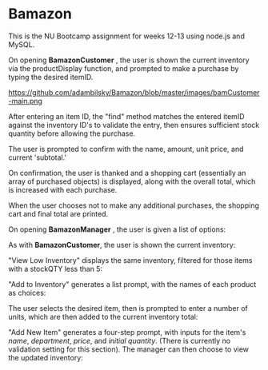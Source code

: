 # Bamazon
This is the NU Bootcamp assignment for weeks 12-13 using node.js and MySQL.

On opening **BamazonCustomer** , the user is shown the current inventory via the productDisplay function,
and prompted to make a purchase by typing the desired itemID. 

https://github.com/adambilsky/Bamazon/blob/master/images/bamCustomer-main.png

After entering an item ID, the "find" method matches the entered itemID against the inventory ID's to validate the entry,
then ensures sufficient stock quantity before allowing the purchase.

The user is prompted to confirm with the name, amount, unit price, and current 'subtotal.' 

On confirmation, the user is thanked and a shopping cart (essentially an array of purchased objects) is displayed, 
along with the overall total, which is increased with each purchase.

When the user chooses not to make any additional purchases, the shopping cart and final total are printed.

On opening **BamazonManager** , the user is given a list of options:

As with **BamazonCustomer**, the user is shown the current inventory:

"View Low Inventory" displays the same inventory, filtered for those items with a stockQTY less than 5:

"Add to Inventory" generates a list prompt, with the names of each product as choices:

The user selects the desired item, then is prompted to enter a number of units, which are then added to the current 
inventory total:

"Add New Item" generates a four-step prompt, with inputs for the item's *name*, *department*, *price*, and *initial quantity*. (There is currently no validation setting for this section). The manager can then choose to view the updated inventory:

